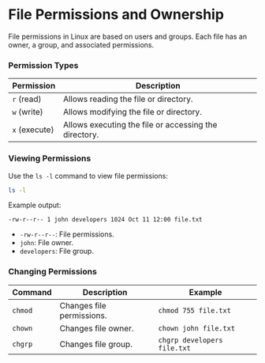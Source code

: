 #  File Permissions and Ownership

File permissions in Linux are based on users and groups. Each file has an owner, a group, and associated permissions.

### Permission Types
| Permission    | Description                                           |
| ------------- | ----------------------------------------------------- |
| `r` (read)    | Allows reading the file or directory.                 |
| `w` (write)   | Allows modifying the file or directory.               |
| `x` (execute) | Allows executing the file or accessing the directory. |

### Viewing Permissions
Use the `ls -l` command to view file permissions:
```bash
ls -l
```
Example output:
```
-rw-r--r-- 1 john developers 1024 Oct 11 12:00 file.txt
```
- `-rw-r--r--`: File permissions.
- `john`: File owner.
- `developers`: File group.

### Changing Permissions
| Command | Description               | Example                     |
| ------- | ------------------------- | --------------------------- |
| `chmod` | Changes file permissions. | `chmod 755 file.txt`        |
| `chown` | Changes file owner.       | `chown john file.txt`       |
| `chgrp` | Changes file group.       | `chgrp developers file.txt` |


